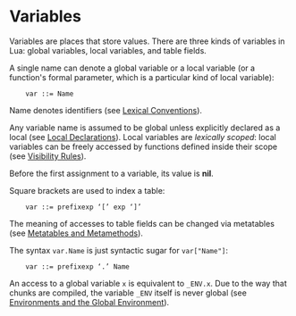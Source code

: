 # Variables

Variables are places that store values. There are three kinds of
variables in Lua: global variables, local variables, and table fields.

A single name can denote a global variable or a local variable (or a
function\'s formal parameter, which is a particular kind of local
variable):

        var ::= Name

Name denotes identifiers (see [Lexical Conventions](/03_the_language/ch01#lexical-conventions)).

Any variable name is assumed to be global unless explicitly declared as
a local (see [Local Declarations](/03_the_language/ch03#local-declarations)). Local variables are *lexically scoped*:
local variables can be freely accessed by functions defined inside their
scope (see [Visibility Rules](/03_the_language/ch05#visibility-rules)).

Before the first assignment to a variable, its value is **nil**.

Square brackets are used to index a table:

        var ::= prefixexp ‘[’ exp ‘]’

The meaning of accesses to table fields can be changed via metatables
(see [Metatables and Metamethods](/02_basic_concepts/ch04#metatables-and-metamethods)).

The syntax `var.Name` is just syntactic sugar for `var["Name"]`:

        var ::= prefixexp ‘.’ Name

An access to a global variable `x` is equivalent to `_ENV.x`. Due to the
way that chunks are compiled, the variable `_ENV` itself is never global
(see [Environments and the Global Environment](/02_basic_concepts/ch02#environments-and-the-global-environment)).

